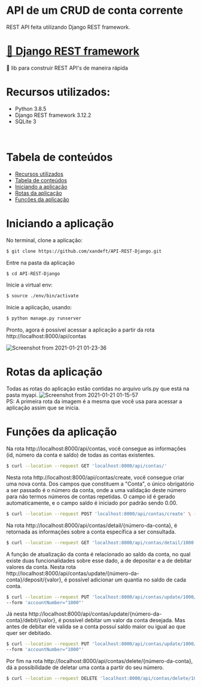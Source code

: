 # API de um CRUD de conta corrente


<p>REST API feita utilizando Django REST framework.</p>

<h1>
    <a href="https://www.django-rest-framework.org/">🔗 Django REST framework</a>
</h1>
<p >🚀 lib para construir REST API's de maneira rápida</p>

Recursos utilizados:
=================
  <ul>
    <li>Python 3.8.5</li>
    <li>Django REST framework 3.12.2</li>
    <li>SQLite 3</li>
  </ul>
<br>

Tabela de conteúdos
=================
* [Recursos utilizados](#recursos)
* [Tabela de conteúdos](#tabela-de-contéudos)
* [Iniciando a aplicação](#inciando-a-aplicação)
* [Rotas da aplicação](#rotas-da-aplicação)
* [Funções da aplicação](#funções-da-aplicação)

Iniciando a aplicação
=================
No terminal, clone a aplicação:
```bash
$ git clone https://github.com/xandeft/API-REST-Django.git
```
Entre na pasta da aplicação
```bash
$ cd API-REST-Django
```
Inicie a virtual env:
```bash
$ source ./env/bin/activate
```
Inicie a aplicação, usando:
```bash
$ python manage.py runserver
```

Pronto, agora é possível acessar a aplicação a partir da rota http://localhost:8000/api/contas

![Screenshot from 2021-01-21 01-23-36](https://user-images.githubusercontent.com/57076602/105279935-6cdbf880-5b87-11eb-85cd-02fd0aa4be4b.png)
<br>

Rotas da aplicação
=================
Todas as rotas do aplicação estão contidas no arquivo urls.py que está na pasta myapi.
![Screenshot from 2021-01-21 01-15-57](https://user-images.githubusercontent.com/57076602/105279469-58e3c700-5b86-11eb-8f40-2eb870b09ed4.png)
<br>
PS: A primeira rota da imagem é a mesma que você usa para acessar a aplicação assim que se inicia.

Funções da aplicação
=================
Na rota http://localhost:8000/api/contas, você consegue as informações (id, número da conta e saldo) de todas as contas existentes.
```bash
$ curl --location --request GET 'localhost:8000/api/contas/'
```
Nesta rota http://localhost:8000/api/contas/create, você consegue criar uma nova conta. Dos campos que constituem a "Conta", o único obrigatório a ser passado é o número da conta, onde a uma validação deste número para não termos números de contas repetidas. O campo id é gerado automaticamente, e o campo saldo é iniciado por padrão sendo 0.00. 
```bash
$ curl --location --request POST 'localhost:8000/api/contas/create' \ --form 'accountNumber="1000"'
```
Na rota http://localhost:8000/api/contas/detail/{número-da-conta}, é retornada as informações sobre a conta específica a ser consultada.
```bash
$ curl --location --request GET 'localhost:8000/api/contas/detail/1000'
```
A função de atualização da conta é relacionado ao saldo da conta, no qual existe duas funcionalidades sobre esse dado, a de depositar e a de debitar valores da conta.
Nesta rota http://localhost:8000/api/contas/update/{número-da-conta}/deposit/{valor}, é possível adicionar um quantia no saldo de cada conta.
```bash
$ curl --location --request PUT 'localhost:8000/api/contas/update/1000/deposit/10' \
--form 'accountNumber="1000"'
```
Já nesta http://localhost:8000/api/contas/update/{número-da-conta}/debit/{valor}, é possível debitar um valor da conta desejada. Mas antes de debitar ele valida se a conta possuí saldo maior ou igual ao que quer ser debitado.
```bash
$ curl --location --request PUT 'localhost:8000/api/contas/update/1000/debit/10' \
--form 'accountNumber="1000"'
```
Por fim na rota http://localhost:8000/api/contas/delete/{número-da-conta}, dá a possibilidade de deletar uma conta a partir do seu número.
```bash
$ curl --location --request DELETE 'localhost:8000/api/contas/delete/1000'
```
